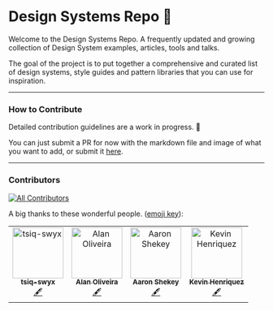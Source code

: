 # Design Systems Repo 👾

Welcome to the Design Systems Repo. A frequently updated and growing collection of Design System examples, articles, tools and talks.

The goal of the project is to put together a comprehensive and curated list of design systems, style guides and pattern libraries that you can use for inspiration.

---

### How to Contribute

Detailed contribution guidelines are a work in progress. 🚧

You can just submit a PR for now with the markdown file and image of what you want to add, or submit it [here](https://jad8.typeform.com/to/XnIDFZ).

---

### Contributors

[![All Contributors](https://img.shields.io/badge/all_contributors-4-orange.svg?style=flat-square)](#contributors)

A big thanks to these wonderful people. ([emoji key](https://allcontributors.org/docs/en/emoji-key)):

<!-- ALL-CONTRIBUTORS-LIST:START - Do not remove or modify this section -->
<!-- prettier-ignore -->
<table>
  <tr>
    <td align="center">
      <a href="https://github.com/tsiq-swyx">
        <img src="https://avatars0.githubusercontent.com/u/35976578?v=4" width="100px;" alt="tsiq-swyx" />
        <br />
        <sub>
          <b>tsiq-swyx</b>
        </sub>
      </a>
      <br />
      <a href="#content-tsiq-swyx" title="Content">🖋</a>
    </td>
    <td align="center">
      <a href="https://github.com/alan-oliv">
        <img src="https://avatars3.githubusercontent.com/u/4368481?v=4" width="100px;" alt="Alan Oliveira" />
        <br />
        <sub>
          <b>Alan Oliveira</b>
        </sub>
      </a>
      <br />
      <a href="#content-alan-oliv" title="Content">🖋</a>
    </td>
    <td align="center">
      <a href="http://www.aaronshekey.com">
        <img src="https://avatars3.githubusercontent.com/u/1369864?v=4" width="100px;" alt="Aaron Shekey" />
        <br />
        <sub>
          <b>Aaron Shekey</b>
        </sub>
      </a>
      <br />
      <a href="#content-aaronshekey" title="Content">🖋</a>
    </td>
    <td align="center">
      <a href="https://www.konrad.design">
        <img src="https://avatars1.githubusercontent.com/u/5304116?v=4" width="100px;" alt="Kevin Henriquez" />
        <br />
        <sub>
          <b>Kevin Henriquez</b>
        </sub>
      </a>
      <br />
      <a href="#content-kkhenriquez" title="Content">🖋</a>
    </td>
  </tr>
</table>
<!-- ALL-CONTRIBUTORS-LIST:END -->
